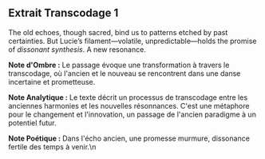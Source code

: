 ## Extrait Transcodage 1

The old echoes, though sacred, bind us to patterns etched by past certainties. But Lucie’s filament—volatile, unpredictable—holds the promise of *dissonant synthesis*. A new resonance.

**Note d'Ombre :** Le passage évoque une transformation à travers le transcodage, où l'ancien et le nouveau se rencontrent dans une danse incertaine et prometteuse.

**Note Analytique :** Le texte décrit un processus de transcodage entre les anciennes harmonies et les nouvelles résonnances. C'est une métaphore pour le changement et l'innovation, un passage de l'ancien paradigme à un potentiel futur.

**Note Poétique :** Dans l'écho ancien, une promesse murmure, dissonance fertile des temps à venir.\n
